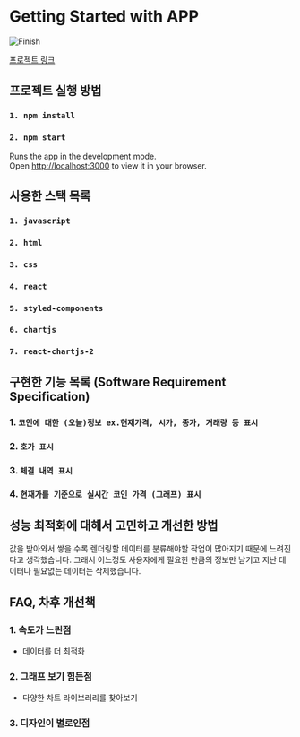# Getting Started with APP
![Finish](https://user-images.githubusercontent.com/52899349/161270669-fa9e9a32-9b3e-4f50-94b9-08548a0bb6c1.gif)

[프로젝트 링크](https://deok2kim.github.io/codestates-bithumb-frontend/)

## 프로젝트 실행 방법

### `1. npm install`
### `2. npm start`

Runs the app in the development mode.\
Open [http://localhost:3000](http://localhost:3000) to view it in your browser.

## 사용한 스택 목록

### `1. javascript`
### `2. html`
### `3. css`
### `4. react`
### `5. styled-components`
### `6. chartjs`
### `7. react-chartjs-2`

## 구현한 기능 목록 (Software Requirement Specification)

### 1. `코인에 대한 (오늘)정보 ex.현재가격, 시가, 종가, 거래량 등 표시`
### 2. `호가 표시`
### 3. `체결 내역 표시`
### 4. `현재가를 기준으로 실시간 코인 가격 (그래프) 표시`

## 성능 최적화에 대해서 고민하고 개선한 방법

값을 받아와서 쌓을 수록 렌더링할 데이터를 분류해야할 작업이 많아지기 때문에 느려진다고 생각했습니다.
그래서 어느정도 사용자에게 필요한 만큼의 정보만 남기고 지난 데이터나 필요없는 데이터는 삭제했습니다.

## FAQ, 차후 개선책

### 1. 속도가 느린점
- 데이터를 더 최적화

### 2. 그래프 보기 힘든점
- 다양한 차트 라이브러리를 찾아보기

### 3. 디자인이 별로인점
